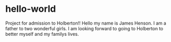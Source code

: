 # hello-world
Project for admission to Holberton!!
Hello my name is James Henson. I am a father to two wonderful girls. I am looking forward to going to Holberton to better myself and my familys lives.
